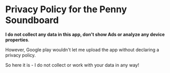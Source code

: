 # Privacy Policy for the Penny Soundboard

**I do not collect any data in this app, don't show Ads or analyze any device properties**.

However, Google play wouldn't let me upload the app without declaring a privacy policy.

So here it is - I do not collect or work with your data in any way!